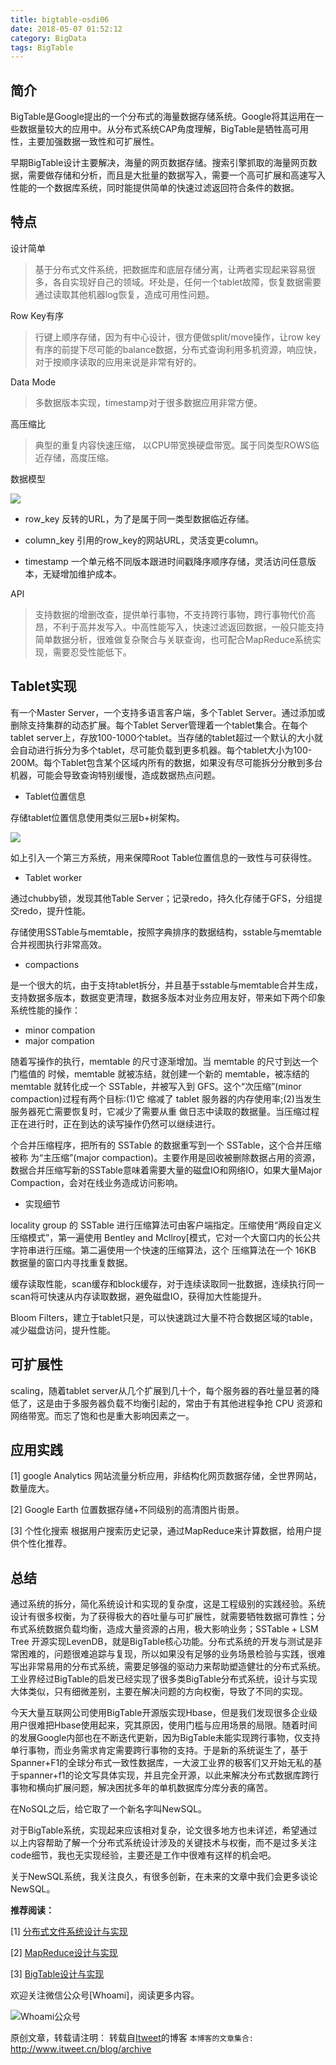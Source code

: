```yaml
---
title: bigtable-osdi06
date: 2018-05-07 01:52:12
category: BigData
tags: BigTable
---
```

## 简介

BigTable是Google提出的一个分布式的海量数据存储系统。Google将其运用在一些数据量较大的应用中。从分布式系统CAP角度理解，BigTable是牺牲高可用性，主要加强数据一致性和可扩展性。

早期BigTable设计主要解决，海量的网页数据存储。搜索引擎抓取的海量网页数据，需要做存储和分析，而且是大批量的数据写入，需要一个高可扩展和高速写入性能的一个数据库系统，同时能提供简单的快速过滤返回符合条件的数据。

## 特点

设计简单

> 基于分布式文件系统，把数据库和底层存储分离，让两者实现起来容易很多，各自实现好自己的领域。坏处是，任何一个tablet故障，恢复数据需要通过读取其他机器log恢复，造成可用性问题。 

Row Key有序

> 行键上顺序存储，因为有中心设计，很方便做split/move操作，让row key有序的前提下尽可能的balance数据，分布式查询利用多机资源，响应快，对于按顺序读取的应用来说是非常有好的。

Data Mode

> 多数据版本实现，timestamp对于很多数据应用非常方便。

高压缩比

> 典型的重复内容快速压缩， 以CPU带宽换硬盘带宽。属于同类型ROWS临近存储，高度压缩。

数据模型

![](https://github.com/jikelab/paper/raw/master/research/img/bigtable-data-model.png)

* row_key 反转的URL，为了是属于同一类型数据临近存储。

* column_key 引用的row_key的网站URL，灵活变更column。

* timestamp 一个单元格不同版本跟进时间戳降序顺序存储，灵活访问任意版本，无疑增加维护成本。

API 

> 支持数据的增删改查，提供单行事物，不支持跨行事物，跨行事物代价高昂，不利于高并发写入。中高性能写入，快速过滤返回数据，一般只能支持简单数据分析，很难做复杂聚合与关联查询，也可配合MapReduce系统实现，需要忍受性能低下。

## Tablet实现

有一个Master Server，一个支持多语言客户端，多个Tablet Server。通过添加或删除支持集群的动态扩展。每个Tablet Server管理着一个tablet集合。在每个tablet server上，存放100-1000个tablet。当存储的tablet超过一个默认的大小就会自动进行拆分为多个tablet，尽可能负载到更多机器。每个tablet大小为100-200M。每个Tablet包含某个区域内所有的数据，如果没有尽可能拆分分散到多台机器，可能会导致查询特别缓慢，造成数据热点问题。

* Tablet位置信息

存储tablet位置信息使用类似三层b+树架构。

![](https://github.com/jikelab/paper/raw/master/research/img/three-bplus-design.png)

如上引入一个第三方系统，用来保障Root Table位置信息的一致性与可获得性。

* Tablet worker

通过chubby锁，发现其他Table Server；记录redo，持久化存储于GFS，分组提交redo，提升性能。

存储使用SSTable与memtable，按照字典排序的数据结构，sstable与memtable合并视图执行非常高效。

* compactions

是一个很大的坑，由于支持tablet拆分，并且基于sstable与memtable合并生成，支持数据多版本，数据变更清理，数据多版本对业务应用友好，带来如下两个印象系统性能的操作：

  + minor compation
  + major compation

随着写操作的执行，memtable 的尺寸逐渐增加。当 memtable 的尺寸到达一个门槛值的 时候，memtable 就被冻结，就创建一个新的 memtable，被冻结的 memtable 就转化成一个 SSTable，并被写入到 GFS。这个“次压缩”(minor compaction)过程有两个目标:(1)它 缩减了 tablet 服务器的内存使用率;(2)当发生服务器死亡需要恢复时，它减少了需要从重 做日志中读取的数据量。当压缩过程正在进行时，正在到达的读写操作仍然可以继续进行。

个合并压缩程序，把所有的 SSTable 的数据重写到一个 SSTable，这个合并压缩被称 为“主压缩”(major compaction)。主要作用是回收被删除数据占用的资源，数据合并压缩写新的SSTable意味着需要大量的磁盘IO和网络IO，如果大量Major Compaction，会对在线业务造成访问影响。

* 实现细节

locality group 的 SSTable 进行压缩算法可由客户端指定。压缩使用“两段自定义压缩模式”，第一遍使用 Bentley and McIlroy[模式，它对一个大窗口内的长公共字符串进行压缩。第二遍使用一个快速的压缩算法，这个 压缩算法在一个 16KB 数据量的窗口内寻找重复数据。

缓存读取性能，scan缓存和block缓存，对于连续读取同一批数据，连续执行同一scan将可快速从内存读取数据，避免磁盘IO，获得加大性能提升。

Bloom Filters，建立于tablet只是，可以快速跳过大量不符合数据区域的table，减少磁盘访问，提升性能。

## 可扩展性

scaling，随着tablet server从几个扩展到几十个，每个服务器的吞吐量显著的降低了，这是由于多服务器负载不均衡引起的，常由于有其他进程争抢 CPU 资源和网络带宽。而忘了饱和也是重大影响因素之一。

## 应用实践

[1] google Analytics  网站流量分析应用，非结构化网页数据存储，全世界网站，数量庞大。

[2] Google Earth    位置数据存储+不同级别的高清图片街景。

[3] 个性化搜索      根据用户搜索历史记录，通过MapReduce来计算数据，给用户提供个性化推荐。

## 总结

通过系统的拆分，简化系统设计和实现的复杂度，这是工程级别的实践经验。系统设计有很多权衡，为了获得极大的吞吐量与可扩展性，就需要牺牲数据可靠性；分布式系统数据负载均衡，造成大量资源的占用，极大影响业务；SSTable + LSM Tree 开源实现LevenDB，就是BigTable核心功能。分布式系统的开发与测试是非常困难的，问题很难追踪与复现，所以如果没有足够的业务场景检验与实践，很难写出非常易用的分布式系统，需要足够强的驱动力来帮助塑造健壮的分布式系统。工业界经过BigTable的启发已经实现了很多类BigTable分布式系统，设计与实现大体类似，只有细微差别，主要在解决问题的方向权衡，导致了不同的实现。

今天大量互联网公司使用BigTable开源版实现Hbase，但是我们发现很多企业级用户很难把Hbase使用起来，究其原因，使用门槛与应用场景的局限。随着时间的发展Google内部也在不断迭代更新，因为BigTable未能实现跨行事物，仅支持单行事物，而业务需求肯定需要跨行事物的支持。于是新的系统诞生了，基于Spanner+F1的全球分布式一致性数据库，一大波工业界的极客们又开始无私的基于spanner+f1的论文写具体实现，并且完全开源，以此来解决分布式数据库跨行事物和横向扩展问题，解决困扰多年的单机数据库分库分表的痛苦。

在NoSQL之后，给它取了一个新名字叫NewSQL。

对于BigTable系统，实现起来应该相对复杂，论文很多地方也未详述，希望通过以上内容帮助了解一个分布式系统设计涉及的关键技术与权衡，而不是过多关注code细节，我也无实现经验，主要还是工作中很难有这样的机会吧。

关于NewSQL系统，我关注良久，有很多创新，在未来的文章中我们会更多谈论NewSQL。

**推荐阅读：**

[1] [分布式文件系统设计与实现](http://itweet.cn/blog/2018/04/20/distributed-file-system-design)

[2] [MapReduce设计与实现](http://itweet.cn/blog/2018/04/23/mapreduce-osdi04)

[3] [BigTable设计与实现](http://itweet.cn/blog/2018/04/23/bigtable-osdi06)

欢迎关注微信公众号[Whoami]，阅读更多内容。

![Whoami公众号](https://github.com/itweet/labs/raw/master/common/img/weixin_public.gif)

原创文章，转载请注明： 转载自[Itweet](http://www.itweet.cn)的博客
`本博客的文章集合:` http://www.itweet.cn/blog/archive